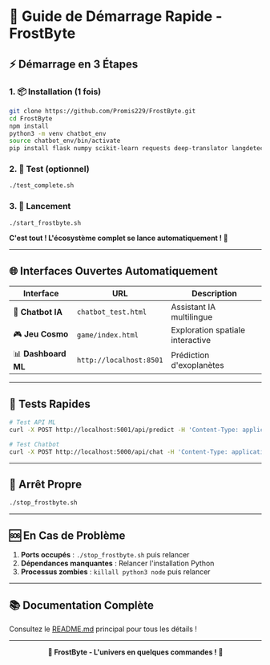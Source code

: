 # 🚀 Guide de Démarrage Rapide - FrostByte

## ⚡ Démarrage en 3 Étapes

### 1. 📦 Installation (1 fois)
```bash
git clone https://github.com/Promis229/FrostByte.git
cd FrostByte
npm install
python3 -m venv chatbot_env
source chatbot_env/bin/activate
pip install flask numpy scikit-learn requests deep-translator langdetect streamlit plotly joblib
```

### 2. 🧪 Test (optionnel)
```bash
./test_complete.sh
```

### 3. 🚀 Lancement
```bash
./start_frostbyte.sh
```

**C'est tout ! L'écosystème complet se lance automatiquement ! 🎉**

---

## 🌐 Interfaces Ouvertes Automatiquement

| Interface | URL | Description |
|-----------|-----|-------------|
| 🤖 **Chatbot IA** | `chatbot_test.html` | Assistant IA multilingue |
| 🎮 **Jeu Cosmo** | `game/index.html` | Exploration spatiale interactive |
| 📊 **Dashboard ML** | `http://localhost:8501` | Prédiction d'exoplanètes |

---

## 🧪 Tests Rapides

```bash
# Test API ML
curl -X POST http://localhost:5001/api/predict -H 'Content-Type: application/json' -d '{"features": [1,2,3,4,5,6,7,8,9,0]}'

# Test Chatbot
curl -X POST http://localhost:5000/api/chat -H 'Content-Type: application/json' -d '{"prompt": "Bonjour FrostByte!"}'
```

---

## 🛑 Arrêt Propre

```bash
./stop_frostbyte.sh
```

---

## 🆘 En Cas de Problème

1. **Ports occupés** : `./stop_frostbyte.sh` puis relancer
2. **Dépendances manquantes** : Relancer l'installation Python
3. **Processus zombies** : `killall python3 node` puis relancer

---

## 📚 Documentation Complète

Consultez le [README.md](README.md) principal pour tous les détails !

---

<div align="center">

**🌌 FrostByte - L'univers en quelques commandes ! 🚀**

</div>
